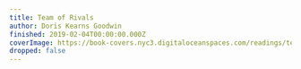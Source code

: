 ```yaml
---
title: Team of Rivals
author: Doris Kearns Goodwin
finished: 2019-02-04T00:00:00.000Z
coverImage: https://book-covers.nyc3.digitaloceanspaces.com/readings/team-of-rivals-01.jpg
dropped: false
---
```


